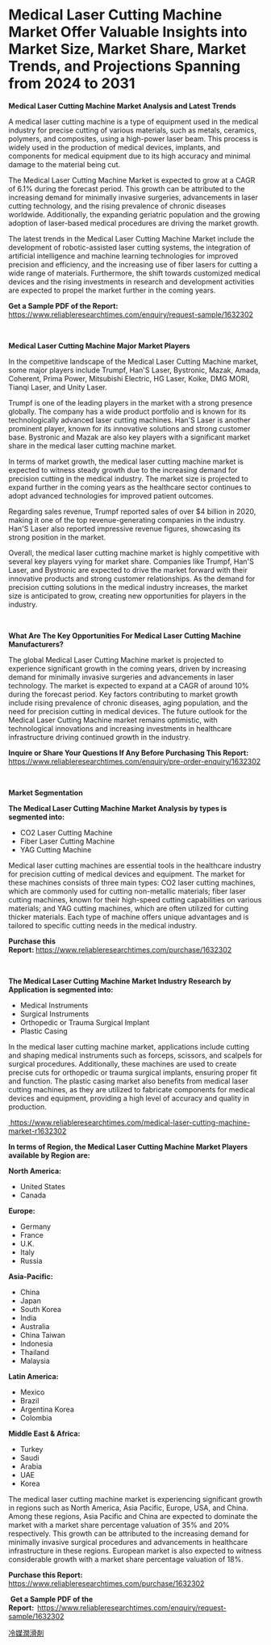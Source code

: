 <p><h1>Medical Laser Cutting Machine Market Offer Valuable Insights into Market Size, Market Share, Market Trends, and Projections Spanning from 2024 to 2031</h1></p><p><strong>Medical Laser Cutting Machine Market Analysis and Latest Trends</strong></p>
<p><p>A medical laser cutting machine is a type of equipment used in the medical industry for precise cutting of various materials, such as metals, ceramics, polymers, and composites, using a high-power laser beam. This process is widely used in the production of medical devices, implants, and components for medical equipment due to its high accuracy and minimal damage to the material being cut.</p><p>The Medical Laser Cutting Machine Market is expected to grow at a CAGR of 6.1% during the forecast period. This growth can be attributed to the increasing demand for minimally invasive surgeries, advancements in laser cutting technology, and the rising prevalence of chronic diseases worldwide. Additionally, the expanding geriatric population and the growing adoption of laser-based medical procedures are driving the market growth.</p><p>The latest trends in the Medical Laser Cutting Machine Market include the development of robotic-assisted laser cutting systems, the integration of artificial intelligence and machine learning technologies for improved precision and efficiency, and the increasing use of fiber lasers for cutting a wide range of materials. Furthermore, the shift towards customized medical devices and the rising investments in research and development activities are expected to propel the market further in the coming years.</p></p>
<p><strong>Get a Sample PDF of the Report:&nbsp;</strong> <a href="https://www.reliableresearchtimes.com/enquiry/request-sample/1632302">https://www.reliableresearchtimes.com/enquiry/request-sample/1632302</a></p>
<p>&nbsp;</p>
<p><strong>Medical Laser Cutting Machine Major Market Players</strong></p>
<p><p>In the competitive landscape of the Medical Laser Cutting Machine market, some major players include Trumpf, Han'S Laser, Bystronic, Mazak, Amada, Coherent, Prima Power, Mitsubishi Electric, HG Laser, Koike, DMG MORI, Tianqi Laser, and Unity Laser. </p><p>Trumpf is one of the leading players in the market with a strong presence globally. The company has a wide product portfolio and is known for its technologically advanced laser cutting machines. Han'S Laser is another prominent player, known for its innovative solutions and strong customer base. Bystronic and Mazak are also key players with a significant market share in the medical laser cutting machine market.</p><p>In terms of market growth, the medical laser cutting machine market is expected to witness steady growth due to the increasing demand for precision cutting in the medical industry. The market size is projected to expand further in the coming years as the healthcare sector continues to adopt advanced technologies for improved patient outcomes.</p><p>Regarding sales revenue, Trumpf reported sales of over $4 billion in 2020, making it one of the top revenue-generating companies in the industry. Han'S Laser also reported impressive revenue figures, showcasing its strong position in the market.</p><p>Overall, the medical laser cutting machine market is highly competitive with several key players vying for market share. Companies like Trumpf, Han'S Laser, and Bystronic are expected to drive the market forward with their innovative products and strong customer relationships. As the demand for precision cutting solutions in the medical industry increases, the market size is anticipated to grow, creating new opportunities for players in the industry.</p></p>
<p>&nbsp;</p>
<p><strong>What Are The Key Opportunities For Medical Laser Cutting Machine Manufacturers?</strong></p>
<p><p>The global Medical Laser Cutting Machine market is projected to experience significant growth in the coming years, driven by increasing demand for minimally invasive surgeries and advancements in laser technology. The market is expected to expand at a CAGR of around 10% during the forecast period. Key factors contributing to market growth include rising prevalence of chronic diseases, aging population, and the need for precision cutting in medical devices. The future outlook for the Medical Laser Cutting Machine market remains optimistic, with technological innovations and increasing investments in healthcare infrastructure driving continued growth in the industry.</p></p>
<p><strong>Inquire or Share Your Questions If Any Before Purchasing This Report:</strong> <a href="https://www.reliableresearchtimes.com/enquiry/pre-order-enquiry/1632302">https://www.reliableresearchtimes.com/enquiry/pre-order-enquiry/1632302</a></p>
<p>&nbsp;</p>
<p><strong>Market Segmentation</strong></p>
<p><strong>The Medical Laser Cutting Machine Market Analysis by types is segmented into:</strong></p>
<p><ul><li>CO2 Laser Cutting Machine</li><li>Fiber Laser Cutting Machine</li><li>YAG Cutting Machine</li></ul></p>
<p><p>Medical laser cutting machines are essential tools in the healthcare industry for precision cutting of medical devices and equipment. The market for these machines consists of three main types: CO2 laser cutting machines, which are commonly used for cutting non-metallic materials; fiber laser cutting machines, known for their high-speed cutting capabilities on various materials; and YAG cutting machines, which are often utilized for cutting thicker materials. Each type of machine offers unique advantages and is tailored to specific cutting needs in the medical industry.</p></p>
<p><strong>Purchase this Report:&nbsp;</strong><a href="https://www.reliableresearchtimes.com/purchase/1632302">https://www.reliableresearchtimes.com/purchase/1632302</a></p>
<p>&nbsp;</p>
<p><strong>The Medical Laser Cutting Machine Market Industry Research by Application is segmented into:</strong></p>
<p><ul><li>Medical Instruments</li><li>Surgical Instruments</li><li>Orthopedic or Trauma Surgical Implant</li><li>Plastic Casing</li></ul></p>
<p><p>In the medical laser cutting machine market, applications include cutting and shaping medical instruments such as forceps, scissors, and scalpels for surgical procedures. Additionally, these machines are used to create precise cuts for orthopedic or trauma surgical implants, ensuring proper fit and function. The plastic casing market also benefits from medical laser cutting machines, as they are utilized to fabricate components for medical devices and equipment, providing a high level of accuracy and quality in production.</p></p>
<p><a href="https://www.reliableresearchtimes.com/medical-laser-cutting-machine-market-r1632302">&nbsp;https://www.reliableresearchtimes.com/medical-laser-cutting-machine-market-r1632302</a></p>
<p><strong>In terms of Region, the Medical Laser Cutting Machine Market Players available by Region are:</strong></p>
<p>
    <p> <strong> North America: </strong>
        <ul>
            <li>United States</li>
            <li>Canada</li>
        </ul>
        </p> 
    <p> <strong> Europe: </strong>
        <ul>
            <li>Germany</li>
            <li>France</li>
            <li>U.K.</li>
            <li>Italy</li>
            <li>Russia</li>
        </ul>
        </p> 
    <p> <strong> Asia-Pacific: </strong>
        <ul>
            <li>China</li>
            <li>Japan</li>
            <li>South Korea</li>
            <li>India</li>
            <li>Australia</li>
            <li>China Taiwan</li>
            <li>Indonesia</li>
            <li>Thailand</li>
            <li>Malaysia</li>
        </ul>
        </p> 
    <p> <strong> Latin America: </strong>
        <ul>
            <li>Mexico</li>
            <li>Brazil</li>
            <li>Argentina Korea</li>
            <li>Colombia</li>
        </ul>
        </p> 
    <p> <strong> Middle East & Africa: </strong>
        <ul>
            <li>Turkey</li>
            <li>Saudi</li>
            <li>Arabia</li>
            <li>UAE</li>
            <li>Korea</li>
        </ul>
    </p>
    </p>
<p><p>The medical laser cutting machine market is experiencing significant growth in regions such as North America, Asia Pacific, Europe, USA, and China. Among these regions, Asia Pacific and China are expected to dominate the market with a market share percentage valuation of 35% and 20% respectively. This growth can be attributed to the increasing demand for minimally invasive surgical procedures and advancements in healthcare infrastructure in these regions. European market is also expected to witness considerable growth with a market share percentage valuation of 18%.</p></p>
<p><strong>Purchase this Report: </strong><a href="https://www.reliableresearchtimes.com/purchase/1632302">https://www.reliableresearchtimes.com/purchase/1632302</a></p>
<p>&nbsp;<strong>Get a Sample PDF of the Report:&nbsp;&nbsp;</strong><a href="https://www.reliableresearchtimes.com/enquiry/request-sample/1632302">https://www.reliableresearchtimes.com/enquiry/request-sample/1632302</a></p>
<p><strong></strong></p>
<p><p><a href="https://github.com/efcvopdgkdx128/Market-Research-Report-List-3/blob/main/4415908186644.md">冷媒潤滑剤</a></p></p>